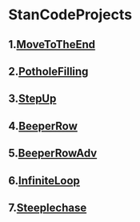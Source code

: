 # StanCodeProjects

## 1.[MoveToTheEnd](stanCode_projects/SC001_lecture01/MoveToTheEnd.py)
## 2.[PotholeFilling](stanCode_projects/SC001_lecture01/PotholeFilling.py)
## 3.[StepUp](stanCode_projects/SC001_lecture01/StepUp.py)
## 4.[BeeperRow](stanCode_projects/SC001_lecture02/BeeperRow.py)
## 5.[BeeperRowAdv](stanCode_projects/SC001_lecture02/BeeperRowAdv.py)
## 6.[InfiniteLoop](stanCode_projects/SC001_lecture02/InfiniteLoop.py)
## 7.[Steeplechase](stanCode_projects/SC001_lecture02/Steeplechase.py)
